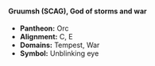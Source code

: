#### Gruumsh (SCAG), God of storms and war
- **Pantheon:** Orc
- **Alignment:** C, E
- **Domains:** Tempest, War
- **Symbol:** Unblinking eye